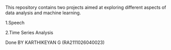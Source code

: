 This repository contains two projects aimed at exploring different aspects of data analysis and machine learning.

1.Speech

2.Time Series Analysis

Done BY KARTHIKEYAN G (RA2111026040023)

